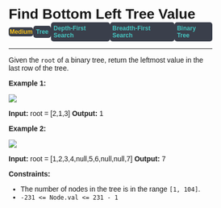 
<style>
*{
    font-family: "Plus Jakarta Sans", sans-serif;
    padding: 0;
    margin: 0;
    box-sizing: border-box;
}
.diff{
    background: #3a3f4b;
    padding: 5px;
    width: max-content;
    border-radius: 5px;
    font-size: 12px;
    font-family: "Plus Jakarta Sans", sans-serif;
    font-weight: 700;
}
</style>

# Find Bottom Left Tree Value

<div style="display: flex; justify-content: space-between; align-items: center">
<div class="diff" style="color: #fac31d;padding: 2px; background-color: '#3a3f4b'; border-radius: 5px;">Medium</div>
<br>
<div class="diff" style="color: #46c6c2">Tree</div>
<div class="diff" style="color: #46c6c2">Depth-First Search</div>
<div class="diff" style="color: #46c6c2">Breadth-First Search</div>
<div class="diff" style="color: #46c6c2">Binary Tree</div>
</div>

---

Given the `root` of a binary tree, return the leftmost value in the last row of the tree.

**Example 1:**

![](https://assets.leetcode.com/uploads/2020/12/14/tree1.jpg)

**Input:** root = \[2,1,3\]
**Output:** 1

**Example 2:**

![](https://assets.leetcode.com/uploads/2020/12/14/tree2.jpg)

**Input:** root = \[1,2,3,4,null,5,6,null,null,7\]
**Output:** 7

**Constraints:**

*   The number of nodes in the tree is in the range `[1, 104]`.
*   `-231 <= Node.val <= 231 - 1`
